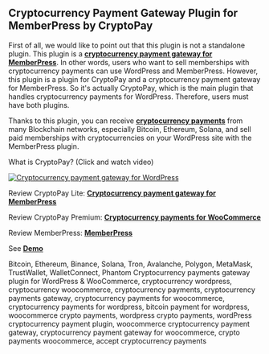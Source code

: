 ## Cryptocurrency Payment Gateway Plugin for MemberPress by CryptoPay

First of all, we would like to point out that this plugin is not a standalone plugin. This plugin is a **<a href="https://beycanpress.com/cryptopay">cryptocurrency payment gateway for MemberPress</a>**. In other words, users who want to sell memberships with cryptocurrency payments can use WordPress and MemberPress. However, this plugin is a plugin for CryptoPay and a cryptocurrency payment gateway for MemberPress. So it's actually CryptoPay, which is the main plugin that handles cryptocurrency payments for WordPress. Therefore, users must have both plugins.

Thanks to this plugin, you can receive **<a href="https://beycanpress.com/cryptopay">cryptocurrency payments</a>** from many Blockchain networks, especially Bitcoin, Ethereum, Solana, and sell paid memberships with cryptocurrencies on your WordPress site with the MemberPress plugin.

What is CryptoPay? (Click and watch video)

[![Cryptocurrency payment gateway for WordPress](https://img.youtube.com/vi/3vaoFL4XG10/0.jpg)](https://www.youtube.com/watch?v=3vaoFL4XG10)
<br>

Review CryptoPay Lite: **<a href="https://wordpress.org/plugins/cryptopay-wc-lite/">Cryptocurrency payment gateway for MemberPress</a>**

Review CryptoPay Premium: **<a href="https://beycanpress.com/cryptopay">Cryptocurrency payments for WooCommerce</a>**

Review MemberPress: **<a href="https://memberpress.com/plans/pricing/">MemberPress</a>**

See **<a href="https://cryptopay.beycanpress.net/register/test-membership/" target="_blank">Demo</a>**

Bitcoin, Ethereum, Binance, Solana, Tron, Avalanche, Polygon, MetaMask, TrustWallet, WalletConnect, Phantom Cryptocurrency payments gateway plugin for WordPress & WooCommerce, cryptocurrency wordpress, cryptocurrency woocommerce, cryptocurrency payments, cryptocurrency payments gateway, cryptocurrency payments for woocommerce, cryptocurrency payments for wordpress, bitcoin payment for wordpress, woocommerce crypto payments, wordpress crypto payments, wordPress cryptocurrency payment plugin, woocommerce cryptocurrency payment gateway, cryptocurrency payment gateway for woocommerce, crypto payments woocommerce, accept cryptocurrency payments